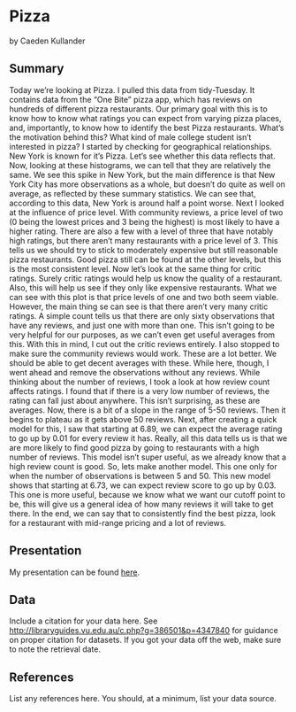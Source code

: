 Pizza
================
by Caeden Kullander

## Summary

Today we’re looking at Pizza. I pulled this data from tidy-Tuesday. It contains data from the “One Bite” pizza app, which has reviews on hundreds of different pizza restaurants. 
Our primary goal with this is to know how to know what ratings you can expect from varying pizza places, and, importantly, to know how to identify the best Pizza restaurants. What’s the motivation behind this? What kind of male college student isn’t interested in pizza?
I started by checking for geographical relationships. New York is known for it’s Pizza. Let’s see whether this data reflects that. Now, looking at these histograms, we can tell that they are relatively the same. We see this spike in New York, but the main difference is that New York City has more observations as a whole, but doesn’t do quite as well on average, as reflected by these summary statistics. We can see that, according to this data, New York is around half a point worse.
Next I looked at the influence of price level. With community reviews, a price level of two (0 being the lowest prices and 3 being the highest) is most likely to have a higher rating. There are also a few with a level of three that have notably high ratings, but there aren’t many restaurants with a price level of 3. This tells us we should try to stick to moderately expensive but still reasonable pizza restaurants. Good pizza still can be found at the other levels, but this is the most consistent level.
Now let’s look at the same thing for critic ratings. Surely critic ratings would help us know the quality of a restaurant. Also, this will help us see if they only like expensive restaurants. What we can see with this plot is that price levels of one and two both seem viable.
However, the main thing se can see is that there aren’t very many critic ratings. A simple count tells us that there are only sixty observations that have any reviews, and just one with more than one. This isn’t going to be very helpful for our purposes, as we can’t even get useful averages from this.
With this in mind, I cut out the critic reviews entirely. I also stopped to make sure the community reviews would work. These are a lot better. We should be able to get decent averages with these. While here, though, I went ahead and remove the observations without any reviews.
While thinking about the number of reviews, I took a look at how review count affects ratings. I found that if there is a very low number of reviews, the rating can fall just about anywhere. This isn’t surprising, as these are averages. Now, there is a bit of a slope in the range of 5-50 reviews. Then it begins to plateau as it gets above 50 reviews.
Next, after creating a quick model for this, I saw that starting at 6.89, we can expect the average rating to go up by 0.01 for every review it has. Really, all this data tells us is that we are more likely to find good pizza by going to restaurants with a high number of reviews. This model isn’t super useful, as we already know that a high review count is good.
So, lets make another model. This one only for when the number of observations is between 5 and 50. This new model shows that starting at 6.73, we can expect review score to go up by 0.03. This one is more useful, because we know what we want our cutoff point to be, this will give us a general idea of how many reviews it will take to get there.
In the end, we can say that to consistently find the best pizza, look for a restaurant with mid-range pricing and a lot of reviews. 


## Presentation

My presentation can be found [here](presentation/presentation.html).

## Data

Include a citation for your data here. See
<http://libraryguides.vu.edu.au/c.php?g=386501&p=4347840> for guidance
on proper citation for datasets. If you got your data off the web, make
sure to note the retrieval date.

## References

List any references here. You should, at a minimum, list your data
source.
